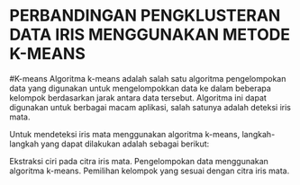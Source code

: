 # PERBANDINGAN PENGKLUSTERAN DATA IRIS MENGGUNAKAN METODE K-MEANS
#K-means
Algoritma k-means adalah salah satu algoritma pengelompokan data yang digunakan untuk mengelompokkan data ke dalam beberapa kelompok berdasarkan jarak antara data tersebut. Algoritma ini dapat digunakan untuk berbagai macam aplikasi, salah satunya adalah deteksi iris mata.

Untuk mendeteksi iris mata menggunakan algoritma k-means, langkah-langkah yang dapat dilakukan adalah sebagai berikut:

Ekstraksi ciri pada citra iris mata.
Pengelompokan data menggunakan algoritma k-means.
Pemilihan kelompok yang sesuai dengan citra iris mata.
